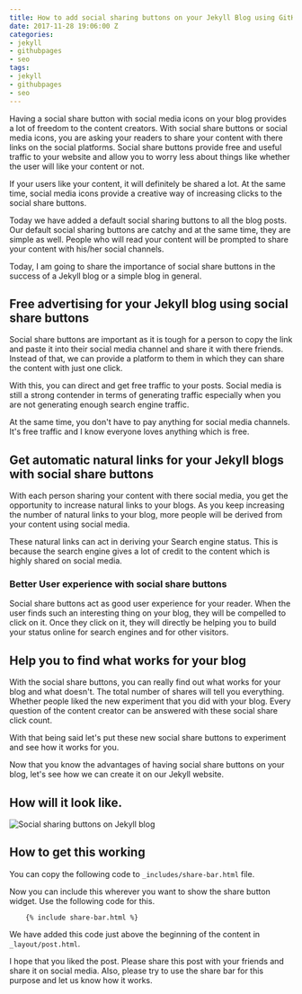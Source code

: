 ```yaml
---
title: How to add social sharing buttons on your Jekyll Blog using GitHub pages
date: 2017-11-28 19:06:00 Z
categories:
- jekyll
- githubpages
- seo
tags:
- jekyll
- githubpages
- seo
---
```


Having a social share button with social media icons on your blog provides a lot of freedom to the content creators. With social share buttons or social media icons, you are asking your readers to share your content with there links on the social platforms. Social share buttons provide free and useful traffic to your website and allow you to worry less about things like whether the user will like your content or not.

If your users like your content, it will definitely be shared a lot. At the same time, social media icons provide a creative way of increasing clicks to the social share buttons.

Today we have added a default social sharing buttons to all the blog posts. Our default social sharing buttons are catchy and at the same time, they are simple as well. People who will read your content will be prompted to share your content with his/her social channels.

Today, I am going to share the importance of social share buttons in the success of a Jekyll blog or a simple blog in general.

## Free advertising for your Jekyll blog using social share buttons

Social share buttons are important as it is tough for a person to copy the link and paste it into their social media channel and share it with there friends. Instead of that, we can provide a platform to them in which they can share the content with just one click.

With this, you can direct and get free traffic to your posts. Social media is still a strong contender in terms of generating traffic especially when you are not generating enough search engine traffic.

At the same time, you don't have to pay anything for social media channels. It's free traffic and I know everyone loves anything which is free.

## Get automatic natural links for your Jekyll blogs with social share buttons

With each person sharing your content with there social media, you get the opportunity to increase natural links to your blogs. As you keep increasing the number of natural links to your blog, more people will be derived from your content using social media. 

These natural links can act in deriving your Search engine status. This is because the search engine gives a lot of credit to the content which is highly shared on social media.

### Better User experience with social share buttons

Social share buttons act as good user experience for your reader. When the user finds such an interesting thing on your blog, they will be compelled to click on it. Once they click on it, they will directly be helping you to build your status online for search engines and for other visitors.

## Help you to find what works for your blog

With the social share buttons, you can really find out what works for your blog and what doesn't. The total number of shares will tell you everything. Whether people liked the new experiment that you did with your blog. Every question of the content creator can be answered with these social share click count.

With that being said let's put these new social share buttons to experiment and see how it works for you.

Now that you know the advantages of having social share buttons on your blog, let's see how we can create it on our Jekyll website.

## How will it look like.

![Social sharing buttons on Jekyll blog](https://i.imgur.com/8bhqOwZ.png "Social sharing buttons on Jekyll blog")

## How to get this working

You can copy the following code to `_includes/share-bar.html` file.

<script src="https://gist.github.com/singh1114/a5c1ec1a4a6023dfdd5de2b0257ae727.js"></script>

Now you can include this wherever you want to show the share button widget. Use the following code for this.

```
    {% include share-bar.html %}
```

We have added this code just above the beginning of the content in `_layout/post.html`.

I hope that you liked the post. Please share this post with your friends and share it on social media. Also, please try to use the share bar for this purpose and let us know how it works.